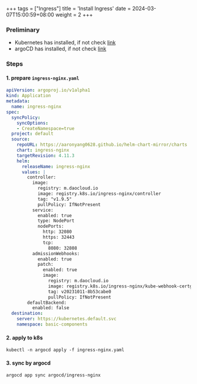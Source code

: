 +++
tags = ["Ingress"]
title = 'Install Ingress'
date = 2024-03-07T15:00:59+08:00
weight = 2
+++

### Preliminary
- Kubernetes has installed, if not check [link](kubernetes/command/install/index.html)
- argoCD has installed, if not check [link](argo/argo-cd/argocd/index.html)

### Steps
#### 1. prepare `ingress-nginx.yaml`
```yaml
apiVersion: argoproj.io/v1alpha1
kind: Application
metadata:
  name: ingress-nginx
spec:
  syncPolicy:
    syncOptions:
    - CreateNamespace=true
  project: default
  source:
    repoURL: https://aaronyang0628.github.io/helm-chart-mirror/charts
    chart: ingress-nginx
    targetRevision: 4.11.3
    helm:
      releaseName: ingress-nginx
      values: |
        controller:
          image:
            registry: m.daocloud.io
            image: registry.k8s.io/ingress-nginx/controller
            tag: "v1.9.5"
            pullPolicy: IfNotPresent
          service:
            enabled: true
            type: NodePort
            nodePorts:
              http: 32080
              https: 32443
              tcp:
                8080: 32808
          admissionWebhooks:
            enabled: true
            patch:
              enabled: true
              image:
                registry: m.daocloud.io
                image: registry.k8s.io/ingress-nginx/kube-webhook-certgen
                tag: v20231011-8b53cabe0
                pullPolicy: IfNotPresent
        defaultBackend:
          enabled: false
  destination:
    server: https://kubernetes.default.svc
    namespace: basic-components
```

#### 2. apply to k8s
```shell
kubectl -n argocd apply -f ingress-nginx.yaml
```

#### 3. sync by argocd
```shell
argocd app sync argocd/ingress-nginx
```
